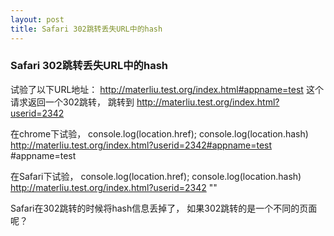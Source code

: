 ```yaml
---
layout: post
title: Safari 302跳转丢失URL中的hash
---
```


### Safari 302跳转丢失URL中的hash

试验了以下URL地址： http://materliu.test.org/index.html#appname=test  这个请求返回一个302跳转， 跳转到 http://materliu.test.org/index.html?userid=2342

在chrome下试验， console.log(location.href); console.log(location.hash)
http://materliu.test.org/index.html?userid=2342#appname=test
\#appname=test

在Safari下试验， console.log(location.href); console.log(location.hash)
http://materliu.test.org/index.html?userid=2342
""

Safari在302跳转的时候将hash信息丢掉了， 如果302跳转的是一个不同的页面呢？